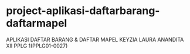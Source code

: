 # project-aplikasi-daftarbarang-daftarmapel
APLIKASI DAFTAR BARANG & DAFTAR MAPEL KEYZIA LAURA ANANDITA XII PPLG 1(PPLG01-0027)
